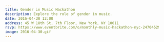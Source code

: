 ```yaml
---
title: Gender in Music Hackathon
description: Explore the role of gender in music.
date: 2016-04-30 12:00
address: 45 W 18th St, 7th Floor, New York, NY 10011
rsvp: https://www.eventbrite.com/o/monthly-music-hackathon-nyc-2470452960
image: 2016-04-30.gif
---
```

